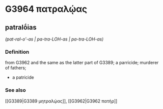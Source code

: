 # G3964 πατραλῴας

## patralṓias

_(pat-ral-o'-as | pa-tra-LOH-as | pa-tra-LOH-as)_

### Definition

from G3962 and the same as the latter part of G3389; a parricide; murderer of fathers; 

- a patricide

### See also

[[G3389|G3389 μητραλῴας]], [[G3962|G3962 πατήρ]]
